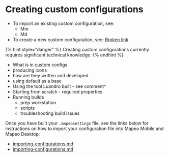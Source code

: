 # Creating custom configurations

* To import an existing custom configuration, see:
  * Mm
  * Md
* To create a new custom configuration, see: [Broken link](broken-reference "mention")

{% hint style="danger" %}
Creating custom configurations currently requires significant technical knowledge.
{% endhint %}





* What is in custom configs
* producing icons
* how are they written and developed
* using default as a base
* Using the tool Luandro built - see comment^
* Starting from scratch - required properties
* Running builds
  * prep workstation
  * scripts
  * troubleshooting build issues

Once you have built your `.mapeosettings` file, see the links below for instructions on how to import your configuration file into Mapeo Mobile and Mapeo Desktop:

* [importing-configurations.md](../../mapeo-mobile-setup-and-use/mapeo-mobile-implementation/importing-configurations.md "mention")
* [importing-configurations.md](../../mapeo-desktop-setup-and-use/mapeo-desktop-implementation/importing-configurations.md "mention")
